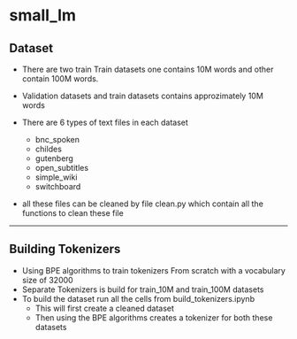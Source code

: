# small_lm


## Dataset 

* There are two train Train datasets one contains 10M words and other contain 100M words. 

* Validation datasets and train datasets contains approzimately 10M words 

* There are 6 types of text files in each dataset 
    * bnc_spoken
    * childes
    * gutenberg
    * open_subtitles
    * simple_wiki
    * switchboard

* all these files can be cleaned by file clean.py which contain all the functions to clean these file

--- 

## Building Tokenizers 

* Using BPE algorithms to train tokenizers From scratch with a vocabulary size of 32000 
* Separate Tokenizers is build for train_10M and train_100M datasets 
* To build the dataset run all the cells from build_tokenizers.ipynb
    * This will first create a cleaned dataset 
    * Then using the BPE algorithms creates a tokenizer for both these datasets